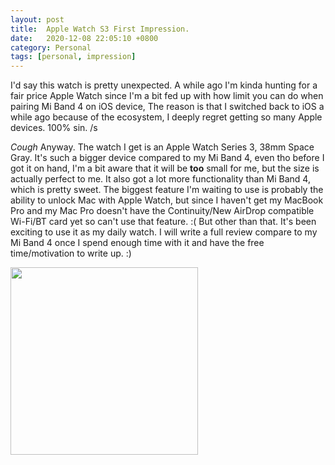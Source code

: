 ```yaml
---
layout: post
title:  Apple Watch S3 First Impression.
date:   2020-12-08 22:05:10 +0800
category: Personal
tags: [personal, impression]
---
```

I'd say this watch is pretty unexpected. A while ago I'm kinda hunting for a fair price Apple Watch since I'm a bit fed up with how limit you can do when pairing Mi Band 4 on iOS device, The reason is that I switched back to iOS a while ago because of the ecosystem, I deeply regret getting so many Apple devices. 100% sin. /s

*Cough* Anyway. The watch I get is an Apple Watch Series 3, 38mm Space Gray. It's such a bigger device compared to my Mi Band 4, even tho before I got it on hand, I'm a bit aware that it will be **too** small for me, but the size is actually perfect to me. It also got a lot more functionality than Mi Band 4, which is pretty sweet. The biggest feature I'm waiting to use is probably the ability to unlock Mac with Apple Watch, but since I haven't get my MacBook Pro and my Mac Pro doesn't have the Continuity/New AirDrop compatible Wi-Fi/BT card yet so can't use that feature. :(
But other than that. It's been exciting to use it as my daily watch. I will write a full review compare to my Mi Band 4 once I spend enough time with it and have the free time/motivation to write up. :)

<img src="{{ site.baseurl }}/images/20201208/AWS3.jpeg" width="300"/>